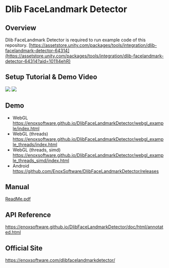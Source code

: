 Dlib FaceLandmark Detector
====================

Overview
-----
Dlib FaceLandmark Detector is required to run example code of this repository.
[https://assetstore.unity.com/packages/tools/integration/dlib-facelandmark-detector-64314](https://assetstore.unity.com/packages/tools/integration/dlib-facelandmark-detector-64314?aid=1011l4ehR)  

Setup Tutorial & Demo Video
-----
[![](http://img.youtube.com/vi/xUw3LillWrs/0.jpg)](https://www.youtube.com/watch?v=xUw3LillWrs)
[![](http://img.youtube.com/vi/pwm66AC7lFk/0.jpg)](https://www.youtube.com/watch?v=pwm66AC7lFk)

Demo
-----
- WebGL <https://enoxsoftware.github.io/DlibFaceLandmarkDetector/webgl_example/index.html>
- WebGL (threads) <https://enoxsoftware.github.io/DlibFaceLandmarkDetector/webgl_example_threads/index.html>
- WebGL (threads, simd) <https://enoxsoftware.github.io/DlibFaceLandmarkDetector/webgl_example_threads_simd/index.html>
- Android
<https://github.com/EnoxSoftware/DlibFaceLandmarkDetector/releases>

Manual
-----
[ReadMe.pdf](/Assets/DlibFaceLandmarkDetector/ReadMe.pdf)

API Reference
-----
<https://enoxsoftware.github.io/DlibFaceLandmarkDetector/doc/html/annotated.html>

Official Site
-----
<https://enoxsoftware.com/dlibfacelandmarkdetector/>
